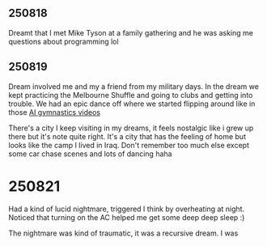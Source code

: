 ## 250818
Dreamt that I met Mike Tyson at a family gathering and he was asking me questions about programming lol
## 250819
Dream involved me and my a friend from my military days. In the dream we kept practicing the Melbourne Shuffle and going to clubs and getting into trouble. We had an epic dance off where we started flipping around like in those [AI gymnastics videos](https://www.reddit.com/r/aivideo/comments/1dt7qsa/ai_sports_gymnastics/)

There's a city I keep visiting in my dreams, it feels nostalgic like i grew up there but it's note quite right. It's a city that has the feeling of home but looks like the camp I lived in Iraq. Don't remember too much else except some car chase scenes and lots of dancing haha
# 250821
Had a kind of lucid nightmare, triggered I think by overheating at night. Noticed that turning on the AC helped me get some deep deep sleep :)

The nightmare was kind of traumatic, it was a recursive dream. I was